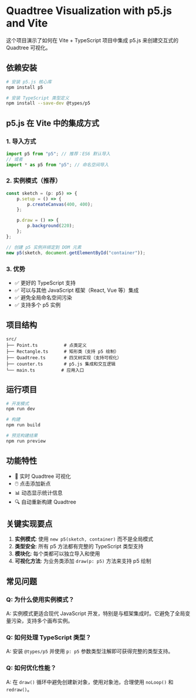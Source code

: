 # Quadtree Visualization with p5.js and Vite

这个项目演示了如何在 Vite + TypeScript 项目中集成 p5.js 来创建交互式的 Quadtree 可视化。

## 依赖安装

```bash
# 安装 p5.js 核心库
npm install p5

# 安装 TypeScript 类型定义
npm install --save-dev @types/p5
```

## p5.js 在 Vite 中的集成方式

### 1. 导入方式

```typescript
import p5 from "p5"; // 推荐：ES6 默认导入
// 或者
import * as p5 from "p5"; // 命名空间导入
```

### 2. 实例模式（推荐）

```typescript
const sketch = (p: p5) => {
	p.setup = () => {
		p.createCanvas(400, 400);
	};

	p.draw = () => {
		p.background(220);
	};
};

// 创建 p5 实例并绑定到 DOM 元素
new p5(sketch, document.getElementById("container"));
```

### 3. 优势

- ✅ 更好的 TypeScript 支持
- ✅ 可以与其他 JavaScript 框架（React, Vue 等）集成
- ✅ 避免全局命名空间污染
- ✅ 支持多个 p5 实例

## 项目结构

```
src/
├── Point.ts          # 点类定义
├── Rectangle.ts      # 矩形类（支持 p5 绘制）
├── Quadtree.ts       # 四叉树实现（支持可视化）
├── counter.ts        # p5.js 集成和交互逻辑
└── main.ts          # 应用入口
```

## 运行项目

```bash
# 开发模式
npm run dev

# 构建
npm run build

# 预览构建结果
npm run preview
```

## 功能特性

- 🎨 实时 Quadtree 可视化
- 🖱️ 点击添加新点
- 📊 动态显示统计信息
- 🔍 自动重新构建 Quadtree

## 关键实现要点

1. **实例模式**: 使用 `new p5(sketch, container)` 而不是全局模式
2. **类型安全**: 所有 p5 方法都有完整的 TypeScript 类型支持
3. **模块化**: 每个类都可以独立导入和使用
4. **可视化方法**: 为业务类添加 `draw(p: p5)` 方法来支持 p5 绘制

## 常见问题

### Q: 为什么使用实例模式？

A: 实例模式更适合现代 JavaScript 开发，特别是与框架集成时。它避免了全局变量污染，支持多个画布实例。

### Q: 如何处理 TypeScript 类型？

A: 安装 `@types/p5` 并使用 `p: p5` 参数类型注解即可获得完整的类型支持。

### Q: 如何优化性能？

A: 在 `draw()` 循环中避免创建新对象，使用对象池，合理使用 `noLoop()` 和 `redraw()`。

